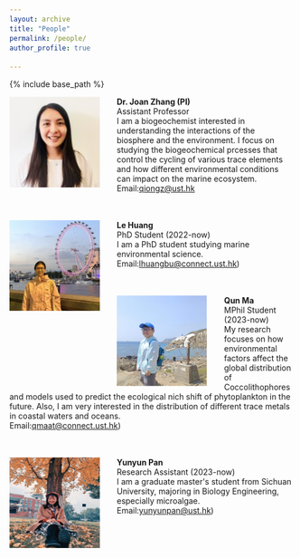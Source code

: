 ```yaml
---
layout: archive
title: "People"
permalink: /people/
author_profile: true

---
```


{% include base_path %}


<img align="left" style="float: left; padding-right: 30px;" src="/images/profile.png" width="160" height="160">  **Dr. Joan Zhang (PI)**
<br/>
Assistant Professor 
<br/>
I am a biogeochemist interested in understanding the interactions of the biosphere and the environment. I focus on studying the biogeochemical prcesses that control the cycling of various trace elements and how different environmental conditions can impact on the marine ecosystem. 
<br/>
Email:qiongz@ust.hk &nbsp; &nbsp; &nbsp; 

<br/><br/>
<img align="left" style="float: left; padding-right: 30px;" src="/images/huangle.png" width="160" height="160">  **Le Huang**
<br/>
PhD Student (2022-now)
<br/>
I am a PhD student studying marine environmental science. 
<br/>
Email:lhuangbu@connect.ust.hk) &nbsp; &nbsp; &nbsp;  

<br/><br/>
<img align="left" style="float: left; padding-right: 30px;" src="/images/Maqun.jpg" width="160" height="160">  **Qun Ma**
<br/>
MPhil Student (2023-now)
<br/>
My research focuses on how environmental factors affect the global distribution of Coccolithophores and models used to predict the ecological nich shift of phytoplankton in the future. Also, I am very interested in the distribution of different trace metals in coastal waters and oceans.
<br/>
Email:qmaat@connect.ust.hk) &nbsp; &nbsp; &nbsp; 

<br/><br/>
<img align="left" style="float: left; padding-right: 30px;" src="/images/Panyunyun.png" width="160" height="160">  **Yunyun Pan**
<br/>
Research Assistant (2023-now)
<br/>
I am a graduate master's student from Sichuan University, majoring in Biology Engineering, especially microalgae. 
<br/>
Email:yunyunpan@ust.hk) &nbsp; &nbsp; &nbsp; 










